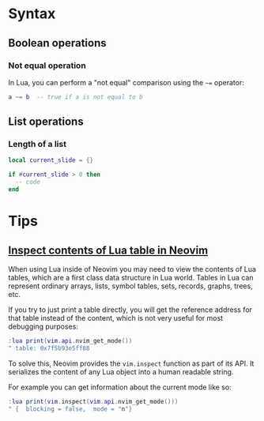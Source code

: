 # Syntax

## Boolean operations

### Not equal operation
In Lua, you can perform a "not equal" comparison using the `~=` operator:

```lua
a ~= b  -- true if a is not equal to b
```

## List operations

### Length of a list

```lua
local current_slide = {}

if #current_slide > 0 then
  -- code
end
```
# Tips

## [Inspect contents of Lua table in Neovim](https://doriankarter.com/inspect-contents-of-lua-table-in-neovim/)

When using Lua inside of Neovim you may need to view the contents of Lua tables, which are a first class data structure in Lua world. Tables in Lua can represent ordinary arrays, lists, symbol tables, sets, records, graphs, trees, etc.

If you try to just print a table directly, you will get the reference address for that table instead of the content, which is not very useful for most debugging purposes:

```lua
:lua print(vim.api.nvim_get_mode())
" table: 0x7f5b93e5ff88
```

To solve this, Neovim provides the `vim.inspect` function as part of its API. It serializes the content of any Lua object into a human readable string.

For example you can get information about the current mode like so:

```lua
:lua print(vim.inspect(vim.api.nvim_get_mode()))
" {  blocking = false,  mode = "n"}
```
